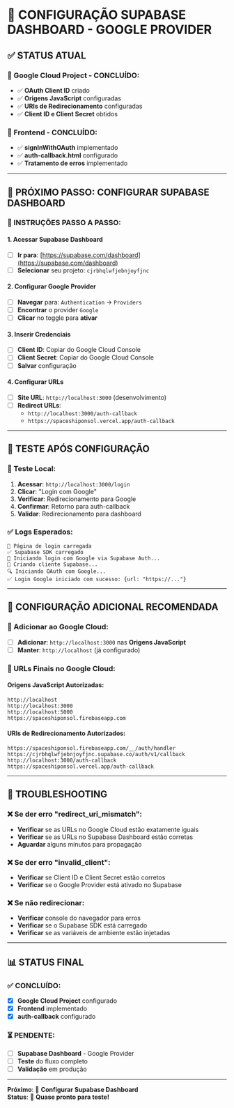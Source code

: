 # 🚀 **CONFIGURAÇÃO SUPABASE DASHBOARD - GOOGLE PROVIDER**

## ✅ **STATUS ATUAL**

### **🔧 Google Cloud Project - CONCLUÍDO:**
- ✅ **OAuth Client ID** criado
- ✅ **Origens JavaScript** configuradas
- ✅ **URIs de Redirecionamento** configuradas
- ✅ **Client ID e Client Secret** obtidos

### **🔧 Frontend - CONCLUÍDO:**
- ✅ **signInWithOAuth** implementado
- ✅ **auth-callback.html** configurado
- ✅ **Tratamento de erros** implementado

---

## 🔧 **PRÓXIMO PASSO: CONFIGURAR SUPABASE DASHBOARD**

### **📝 INSTRUÇÕES PASSO A PASSO:**

#### **1. Acessar Supabase Dashboard**
- [ ] **Ir para**: [https://supabase.com/dashboard](https://supabase.com/dashboard)
- [ ] **Selecionar** seu projeto: `cjrbhqlwfjebnjoyfjnc`

#### **2. Configurar Google Provider**
- [ ] **Navegar** para: `Authentication` → `Providers`
- [ ] **Encontrar** o provider `Google`
- [ ] **Clicar** no toggle para **ativar**

#### **3. Inserir Credenciais**
- [ ] **Client ID**: Copiar do Google Cloud Console
- [ ] **Client Secret**: Copiar do Google Cloud Console
- [ ] **Salvar** configuração

#### **4. Configurar URLs**
- [ ] **Site URL**: `http://localhost:3000` (desenvolvimento)
- [ ] **Redirect URLs**: 
  - `http://localhost:3000/auth-callback`
  - `https://spaceshiponsol.vercel.app/auth-callback`

---

## 🧪 **TESTE APÓS CONFIGURAÇÃO**

### **🔧 Teste Local:**
1. **Acessar**: `http://localhost:3000/login`
2. **Clicar**: "Login com Google"
3. **Verificar**: Redirecionamento para Google
4. **Confirmar**: Retorno para auth-callback
5. **Validar**: Redirecionamento para dashboard

### **✅ Logs Esperados:**
```
🚀 Página de login carregada
✅ Supabase SDK carregado
🔄 Iniciando login com Google via Supabase Auth...
🔧 Criando cliente Supabase...
🔍 Iniciando OAuth com Google...
✅ Login Google iniciado com sucesso: {url: "https://..."}
```

---

## 🔧 **CONFIGURAÇÃO ADICIONAL RECOMENDADA**

### **📝 Adicionar ao Google Cloud:**
- [ ] **Adicionar**: `http://localhost:3000` nas **Origens JavaScript**
- [ ] **Manter**: `http://localhost` (já configurado)

### **📝 URLs Finais no Google Cloud:**

#### **Origens JavaScript Autorizadas:**
```
http://localhost
http://localhost:3000
http://localhost:5000
https://spaceshiponsol.firebaseapp.com
```

#### **URIs de Redirecionamento Autorizados:**
```
https://spaceshiponsol.firebaseapp.com/__/auth/handler
https://cjrbhqlwfjebnjoyfjnc.supabase.co/auth/v1/callback
http://localhost:3000/auth-callback
https://spaceshiponsol.vercel.app/auth-callback
```

---

## 🚨 **TROUBLESHOOTING**

### **❌ Se der erro "redirect_uri_mismatch":**
- **Verificar** se as URLs no Google Cloud estão exatamente iguais
- **Verificar** se as URLs no Supabase Dashboard estão corretas
- **Aguardar** alguns minutos para propagação

### **❌ Se der erro "invalid_client":**
- **Verificar** se Client ID e Client Secret estão corretos
- **Verificar** se o Google Provider está ativado no Supabase

### **❌ Se não redirecionar:**
- **Verificar** console do navegador para erros
- **Verificar** se o Supabase SDK está carregado
- **Verificar** se as variáveis de ambiente estão injetadas

---

## 📊 **STATUS FINAL**

### **✅ CONCLUÍDO:**
- [x] **Google Cloud Project** configurado
- [x] **Frontend** implementado
- [x] **auth-callback** configurado

### **⏳ PENDENTE:**
- [ ] **Supabase Dashboard** - Google Provider
- [ ] **Teste** do fluxo completo
- [ ] **Validação** em produção

---

**Próximo**: 🔧 **Configurar Supabase Dashboard**  
**Status**: 🚀 **Quase pronto para teste!**
